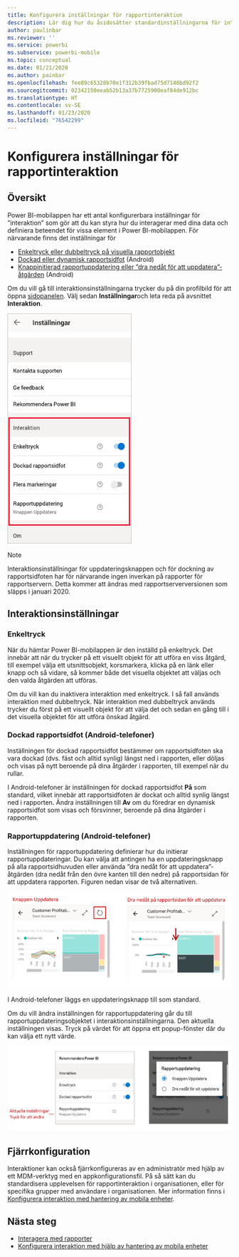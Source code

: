 ```yaml
---
title: Konfigurera inställningar för rapportinteraktion
description: Lär dig hur du åsidosätter standardinställningarna för interaktion för rapporter.
author: paulinbar
ms.reviewer: ''
ms.service: powerbi
ms.subservice: powerbi-mobile
ms.topic: conceptual
ms.date: 01/21/2020
ms.author: painbar
ms.openlocfilehash: fee89c65328b70e1f312b39fbad75d7148bd92f2
ms.sourcegitcommit: 02342150eeab52b13a37b7725900eaf84de912bc
ms.translationtype: HT
ms.contentlocale: sv-SE
ms.lasthandoff: 01/23/2020
ms.locfileid: "76542299"
---
```

# <a name="configure-report-interaction-settings"></a>Konfigurera inställningar för rapportinteraktion

## <a name="overview"></a>Översikt

Power BI-mobilappen har ett antal konfigurerbara inställningar för ”interaktion” som gör att du kan styra hur du interagerar med dina data och definiera beteendet för vissa element i Power BI-mobilappen. För närvarande finns det inställningar för
* [Enkeltryck eller dubbeltryck på visuella rapportobjekt](#single-tap)
* [Dockad eller dynamisk rapportsidfot](#docked-report-footer-android-phones) (Android)
* [Knappinitierad rapportuppdatering eller ”dra nedåt för att uppdatera”-åtgärden](#report-refresh-android-phones) (Android)

Om du vill gå till interaktionsinställningarna trycker du på din profilbild för att öppna [sidopanelen](./mobile-apps-home-page.md#header). Välj sedan **Inställningar**och leta reda på avsnittet **Interaktion**.

![Interaktionsinställningar](./media/mobile-app-interaction-settings/powerbi-mobile-app-interactions-section.png)

>[!NOTE]
>Interaktionsinställningar för uppdateringsknappen och för dockning av rapportsidfoten har för närvarande ingen inverkan på rapporter för rapportservern. Detta kommer att ändras med rapportserverversionen som släpps i januari 2020.

## <a name="interaction-settings"></a>Interaktionsinställningar

### <a name="single-tap"></a>Enkeltryck
När du hämtar Power BI-mobilappen är den inställd på enkeltryck. Det innebär att när du trycker på ett visuellt objekt för att utföra en viss åtgärd, till exempel välja ett utsnittsobjekt, korsmarkera, klicka på en länk eller knapp och så vidare, så kommer både det visuella objektet att väljas och den valda åtgärden att utföras.

Om du vill kan du inaktivera interaktion med enkeltryck. I så fall används interaktion med dubbeltryck. När interaktion med dubbeltryck används trycker du först på ett visuellt objekt för att välja det och sedan en gång till i det visuella objektet för att utföra önskad åtgärd.

### <a name="docked-report-footer-android-phones"></a>Dockad rapportsidfot (Android-telefoner)

Inställningen för dockad rapportsidfot bestämmer om rapportsidfoten ska vara dockad (dvs. fäst och alltid synlig) längst ned i rapporten, eller döljas och visas på nytt beroende på dina åtgärder i rapporten, till exempel när du rullar.

I Android-telefoner är inställningen för dockad rapportsidfot **På** som standard, vilket innebär att rapportsidfoten är dockat och alltid synlig längst ned i rapporten. Ändra inställningen till **Av** om du föredrar en dynamisk rapportsidfot som visas och försvinner, beroende på dina åtgärder i rapporten.

### <a name="report-refresh-android-phones"></a>Rapportuppdatering (Android-telefoner)

Inställningen för rapportuppdatering definierar hur du initierar rapportuppdateringar. Du kan välja att antingen ha en uppdateringsknapp på alla rapportsidhuvuden eller använda ”dra nedåt för att uppdatera”-åtgärden (dra nedåt från den övre kanten till den nedre) på rapportsidan för att uppdatera rapporten. Figuren nedan visar de två alternativen. 

![Uppdateringsknapp jämfört med dra nedåt för att uppdatera](./media/mobile-app-interaction-settings/powerbi-mobile-app-interactions-refresh-button-versus-pull.png)

I Android-telefoner läggs en uppdateringsknapp till som standard.

Om du vill ändra inställningen för rapportuppdatering går du till rapportuppdateringsobjektet i interaktionsinställningarna. Den aktuella inställningen visas. Tryck på värdet för att öppna ett popup-fönster där du kan välja ett nytt värde.

![Ange uppdatering](./media/mobile-app-interaction-settings/powerbi-mobile-app-interactions-set-refresh.png)

## <a name="remote-configuration"></a>Fjärrkonfiguration

Interaktioner kan också fjärrkonfigureras av en administratör med hjälp av ett MDM-verktyg med en appkonfigurationsfil. På så sätt kan du standardisera upplevelsen för rapportinteraktion i organisationen, eller för specifika grupper med användare i organisationen. Mer information finns i [Konfigurera interaktion med hantering av mobila enheter](./mobile-app-configuration.md).


## <a name="next-steps"></a>Nästa steg
* [Interagera med rapporter](./mobile-reports-in-the-mobile-apps.md#interact-with-reports)
* [Konfigurera interaktion med hjälp av hantering av mobila enheter](./mobile-app-configuration.md)
